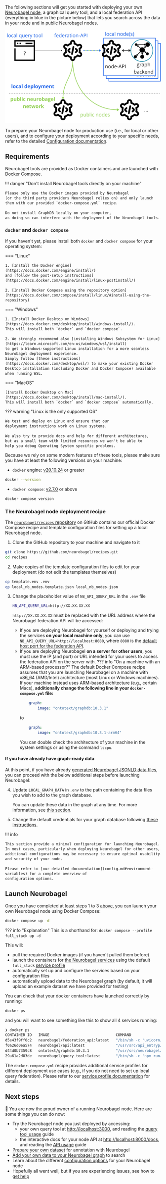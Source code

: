 The following sections will get you started
with deploying your own [Neurobagel node](config.md#available-services),
a graphical query tool, 
and a local federation API
(everything in blue in the picture below)
that lets you search across the data in your node and in public Neurobagel nodes.

![Neurobagel node](../imgs/neurobagel_local_node.jpg)

To prepare your Neurobagel node for production use (i.e., for local or other users),
and to configure your deployment according to your specific needs,
refer to the detailed [Configuration documentation](config.md).

## Requirements

Neurobagel tools are provided as Docker containers 
and are launched with Docker Compose. 

!!! danger "Don't install Neurobagel tools directly on your machine"
    
    Please only use the Docker images provided by Neurobagel 
    (or the third party providers Neurobagel relies on) and only launch
    them with our provided `docker-compose.yml` recipe.

    Do not install GraphDB locally on your computer, 
    as doing so can interfere with the deployment of the Neurobagel tools.

### `docker` and `docker compose` 
If you haven't yet, please install both `docker` and `docker compose`
for your operating system:

=== "Linux"

    1. [Install the Docker engine](https://docs.docker.com/engine/install/)
    and [follow the post-setup instructions](https://docs.docker.com/engine/install/linux-postinstall/)
    
    2. [Install Docker Compose using the repository option](https://docs.docker.com/compose/install/linux/#install-using-the-repository)

=== "Windows"

    1. [Install Docker Desktop on Windows](https://docs.docker.com/desktop/install/windows-install/). 
    This will install both `docker` and `docker compose`.

    2. We strongly recommend also [installing Windows Subsystem for Linux](https://learn.microsoft.com/en-us/windows/wsl/install)
    to get a Windows-supported Linux installation for a more seamless Neurobagel deployment experience. 
    Simply follow [these instructions](https://docs.docker.com/desktop/wsl/) to make your existing Docker Desktop installation (including Docker and Docker Compose) available when running WSL.

=== "MacOS"

    [Install Docker Desktop on Mac](https://docs.docker.com/desktop/install/mac-install/).
    This will install both `docker` and `docker compose` automatically.

??? warning "Linux is the only supported OS"

    We test and deploy on Linux and ensure that our
    deployment instructions work on Linux systems.

    We also try to provide docs and help for different architectures,
    but as a small team with limited resources we won't be able to 
    help you debug Operating System specific problems. 

Because we rely on some modern features of these
tools, please make sure you have at least the following
versions on your machine:

- `docker` engine: [v20.10.24](https://docs.docker.com/engine/release-notes/20.10/) or greater
```bash
docker --version
```
- `docker compose`: [v2.7.0](https://github.com/docker/compose/releases/tag/v2.7.0) or above
```bash
docker compose version
```

### The Neurobagel node deployment recipe

The [`neurobagel/recipes` repository](https://github.com/neurobagel/recipes) 
on GitHub contains our official
Docker Compose recipe and template configuration files for setting up a local Neurobagel node.

1. Clone the GitHub repository to your machine and navigate to it
```bash
git clone https://github.com/neurobagel/recipes.git
cd recipes
```
2. Make copies of the template configuration files to edit for your deployment (do not edit the templates themselves)
```bash
cp template.env .env
cp local_nb_nodes.template.json local_nb_nodes.json
```

3. Change the placeholder value of `NB_API_QUERY_URL` in the `.env` file
    
    ```bash
    NB_API_QUERY_URL=http://XX.XX.XX.XX
    ```
   `http://XX.XX.XX.XX` must be replaced with the URL address where the Neurobagel federation API will be accessed:

    - If you are deploying Neurobagel for yourself or deploying and trying the services **on your local machine only**, 
   you can use `NB_API_QUERY_URL=http://localhost:8080`, where `8080` is the [default host port for the federation API](./config.md#environment-variables).
    - If you are deploying Neurobagel **on a server for other users**, 
    you must use the IP (and port) or URL intended for your users to access the federation API on the server with.
    ??? info "On a machine with an ARM-based processor?"
        The default Docker Compose recipe assumes that you are launching Neurobagel on a machine with x86_64 (AMD/Intel) architecture (most Linux or Windows machines). 
        If your machine instead uses ARM-based architecture (e.g., certain Macs), **additionally change the following line in your `docker-compose.yml` file:**
        ```yml
            graph:
                image: "ontotext/graphdb:10.3.1"     
        ```
        to
        ```yml
            graph:
                image: "ontotext/graphdb:10.3.1-arm64"        
        ```
        You can double check the architecture of your machine in the system settings or using the command `lscpu`.

#### If you have already have graph-ready data
At this point, if you have already [generated Neurobagel JSONLD data files](cli.md), you can proceed with the below additional steps before launching Neurobagel:

4. Update `LOCAL_GRAPH_DATA` in `.env` to the path containing the data files you wish to add to the graph database.
    
    You can update these data in the graph at any time. For more information, see [this section](maintaining.md#updating-the-data-in-your-graph).

5. Change the default credentials for your graph database following [these instructions](config.md#change-security-relevant-variables).

!!! info

    This section provide a minimal configuration for launching Neurobagel.
    In most cases, particularly when deploying Neurobagel for other users,
    additional configurations may be necessary to ensure optimal usability and security of your node.

    Please refer to [our detailed documentation](config.md#environment-variables) for a complete overview of 
    configuration options.

## Launch Neurobagel

Once you have completed at least steps 1 to 3 [above](#the-neurobagel-node-deployment-recipe), 
you can launch your own Neurobagel node using Docker Compose:

```bash
docker compose up -d
```
??? info "Explanation"
    This is a shorthand for: `docker compose --profile full_stack up -d`

This will:

- pull the required Docker images (if you haven't pulled them before)
- launch the containers for [the Neurobagel services](config.md#available-services) using the default `full_stack` [service profile](config.md#available-profiles)
- automatically set up and configure the services based on your configuration files
- automatically upload data to the Neurobagel graph (by default, it will upload an example dataset we have provided for testing)

You can check that your docker containers have launched correctly by running:

```bash
docker ps
```
and you will want to see something like this to show all 4 services running:
```bash
❯ docker ps
CONTAINER ID   IMAGE                              COMMAND                  CREATED         STATUS         PORTS                                                 NAMES
d5e43f9ff0c2   neurobagel/federation_api:latest   "/bin/sh -c 'uvicorn…"   8 seconds ago   Up 8 seconds   0.0.0.0:8080->8000/tcp, :::8080->8000/tcp             recipes-federation-1
f0a26d0ea574   neurobagel/api:latest              "/usr/src/api_entryp…"   8 seconds ago   Up 8 seconds   0.0.0.0:8000->8000/tcp, :::8000->8000/tcp             recipes-api-1
d44d0b7359c8   ontotext/graphdb:10.3.1            "/usr/src/neurobagel…"   8 seconds ago   Up 8 seconds   0.0.0.0:7200->7200/tcp, :::7200->7200/tcp, 7300/tcp   recipes-graph-1
29a61a2d83de   neurobagel/query_tool:latest       "/bin/sh -c 'npm run…"   8 seconds ago   Up 8 seconds   0.0.0.0:3000->5173/tcp, :::3000->5173/tcp             recipes-query_federation-1
```

The `docker-compose.yml` recipe provides additional service profiles
for different deployment use cases (e.g., if you do not need to set up local query federation). Please refer to
our [service profile documentation](config.md#available-profiles) for details.

## Next steps

:tada: You are now the proud owner of a running Neurobagel node. Here are some things you can do now:

- Try the Neurobagel node you just deployed by accessing:
    - your own query tool at  [http://localhost:3000](http://localhost:3000), and reading the [query tool usage](./query_tool.md#usage) guide
    - the interactive docs for your node API at [http://localhost:8000/docs](http://localhost:8000/docs), and reading the [API usage](./api.md) guide
- [Prepare your own dataset](./data_prep.md) for annotation with Neurobagel
- [Add your own data to your Neurobagel graph](maintaining.md#updating-the-data-in-your-graph) to search
- Learn about the different [configuration options](config.md) for your Neurobagel node
- Hopefully all went well, but if you are experiencing issues, see how to [get help](../getting_help.md)